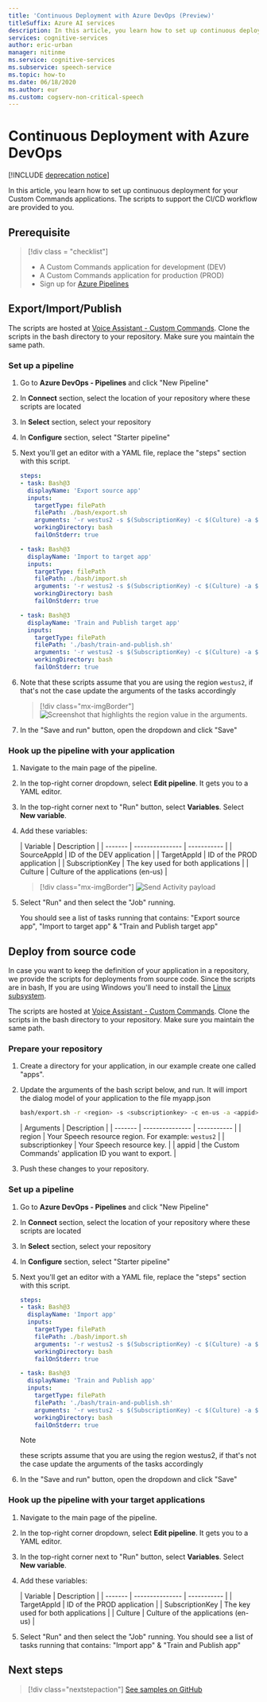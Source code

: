 ```yaml
---
title: 'Continuous Deployment with Azure DevOps (Preview)'
titleSuffix: Azure AI services
description: In this article, you learn how to set up continuous deployment for your Custom Commands applications. You create the scripts to support the continuous deployment workflows.
services: cognitive-services
author: eric-urban
manager: nitinme
ms.service: cognitive-services
ms.subservice: speech-service
ms.topic: how-to
ms.date: 06/18/2020
ms.author: eur
ms.custom: cogserv-non-critical-speech
---
```


# Continuous Deployment with Azure DevOps

[!INCLUDE [deprecation notice](./includes/custom-commands-retire.md)]

In this article, you learn how to set up continuous deployment for your Custom Commands applications. The scripts to support the CI/CD workflow are provided to you.

## Prerequisite
> [!div class = "checklist"]
> * A Custom Commands application for development (DEV)
> * A Custom Commands application for production (PROD)
> * Sign up for [Azure Pipelines](/azure/devops/pipelines/get-started/pipelines-sign-up)

## Export/Import/Publish

The scripts are hosted at [Voice Assistant - Custom Commands](https://github.com/Azure-Samples/Cognitive-Services-Voice-Assistant/tree/master/custom-commands). Clone the scripts in the bash directory to your repository. Make sure you maintain the same path.

### Set up a pipeline 

1. Go to **Azure DevOps - Pipelines** and click "New Pipeline"
1. In **Connect** section, select the location of your repository where these scripts are located
1. In **Select** section, select your repository
1. In **Configure** section, select "Starter pipeline"
1. Next you'll get an editor with a YAML file, replace the "steps" section with this script.

    ```yaml
    steps:
    - task: Bash@3
      displayName: 'Export source app'
      inputs:
        targetType: filePath
        filePath: ./bash/export.sh
        arguments: '-r westus2 -s $(SubscriptionKey) -c $(Culture) -a $(SourceAppId) -f ExportedDialogModel.json'
        workingDirectory: bash
        failOnStderr: true
    
    - task: Bash@3
      displayName: 'Import to target app'
      inputs:
        targetType: filePath
        filePath: ./bash/import.sh
        arguments: '-r westus2 -s $(SubscriptionKey) -c $(Culture) -a $(TargetAppId) -f ExportedDialogModel.json'
        workingDirectory: bash
        failOnStderr: true
    
    - task: Bash@3
      displayName: 'Train and Publish target app'
      inputs:
        targetType: filePath
        filePath: './bash/train-and-publish.sh'
        arguments: '-r westus2 -s $(SubscriptionKey) -c $(Culture) -a $(TargetAppId)'
        workingDirectory: bash
        failOnStderr: true
    ```
    
1. Note that these scripts assume that you are using the region `westus2`, if that's not the case update the arguments of the tasks accordingly

    > [!div class="mx-imgBorder"]
    > ![Screenshot that highlights the region value in the arguments.](media/custom-commands/cicd-new-pipeline-yaml.png)

1. In the "Save and run" button, open the dropdown and click "Save"

### Hook up the pipeline with your application

1. Navigate to the main page of the pipeline.
1. In the top-right corner dropdown, select **Edit pipeline**. It gets you to a YAML editor. 
1. In the top-right corner next to "Run" button, select **Variables**. Select **New variable**.
1. Add these variables:
    
    | Variable | Description |
    | ------- | --------------- | ----------- |
    | SourceAppId | ID of the DEV application |
    | TargetAppId | ID of the PROD application |
    | SubscriptionKey | The key used for both applications |
    | Culture | Culture of the applications (en-us) |

    > [!div class="mx-imgBorder"]
    > ![Send Activity payload](media/custom-commands/cicd-edit-pipeline-variables.png)

1. Select "Run" and then select the "Job" running. 

    You should see a list of tasks running that contains: "Export source app", "Import to target app" & "Train and Publish target app"

## Deploy from source code

In case you want to keep the definition of your application in a repository, we provide the scripts for deployments from source code. Since the scripts are in bash, If you are using Windows you'll need to install the [Linux subsystem](/windows/wsl/install-win10).

The scripts are hosted at [Voice Assistant - Custom Commands](https://github.com/Azure-Samples/Cognitive-Services-Voice-Assistant/tree/master/custom-commands). Clone the scripts in the bash directory to your repository. Make sure you maintain the same path.

### Prepare your repository

1. Create a directory for your application, in our example create one called "apps".
1. Update the arguments of the bash script below, and run. It will import the dialog model of your application to the file myapp.json
    ```BASH
    bash/export.sh -r <region> -s <subscriptionkey> -c en-us -a <appid> -f apps/myapp.json
    ```
    | Arguments | Description |
    | ------- | --------------- | ----------- |
    | region | Your Speech resource region. For example: `westus2` |
    | subscriptionkey | Your Speech resource key. |
    | appid | the Custom Commands' application ID you want to export. |

1. Push these changes to your repository.

### Set up a pipeline 

1. Go to **Azure DevOps - Pipelines** and click "New Pipeline"
1. In **Connect** section, select the location of your repository where these scripts are located
1. In **Select** section, select your repository
1. In **Configure** section, select "Starter pipeline"
1. Next you'll get an editor with a YAML file, replace the "steps" section with this script.

    ```yaml
    steps:
    - task: Bash@3
      displayName: 'Import app'
      inputs:
        targetType: filePath
        filePath: ./bash/import.sh
        arguments: '-r westus2 -s $(SubscriptionKey) -c $(Culture) -a $(TargetAppId) -f ../apps/myapp.json'
        workingDirectory: bash
        failOnStderr: true
    
    - task: Bash@3
      displayName: 'Train and Publish app'
      inputs:
        targetType: filePath
        filePath: './bash/train-and-publish.sh'
        arguments: '-r westus2 -s $(SubscriptionKey) -c $(Culture) -a $(TargetAppId)'
        workingDirectory: bash
        failOnStderr: true
    ```

    > [!NOTE]
    > these scripts assume that you are using the region westus2, if that's not the case update the arguments of the tasks accordingly

1. In the "Save and run" button, open the dropdown and click "Save"

### Hook up the pipeline with your target applications

1. Navigate to the main page of the pipeline.
1. In the top-right corner dropdown, select **Edit pipeline**. It gets you to a YAML editor. 
1. In the top-right corner next to "Run" button, select **Variables**. Select **New variable**.
1. Add these variables:

    | Variable | Description |
    | ------- | --------------- | ----------- |
    | TargetAppId | ID of the PROD application |
    | SubscriptionKey | The key used for both applications |
    | Culture | Culture of the applications (en-us) |

1. Select "Run" and then select the "Job" running.
    You should see a list of tasks running that contains: "Import app" & "Train and Publish app"

## Next steps

> [!div class="nextstepaction"]
> [See samples on GitHub](https://aka.ms/speech/cc-samples)
